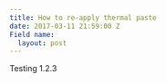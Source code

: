 ```yaml
---
title: How to re-apply thermal paste
date: 2017-03-11 21:59:00 Z
Field name:
  layout: post
---
```


Testing 1.2.3